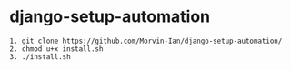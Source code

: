 # django-setup-automation
    1. git clone https://github.com/Morvin-Ian/django-setup-automation/
    2. chmod u+x install.sh
    3. ./install.sh
